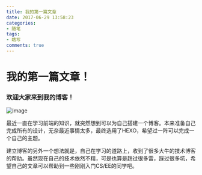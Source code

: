 ```yaml
---
title: 我的第一篇文章
date: 2017-06-29 13:58:23
categories:
- 随笔
tags:
- 瞎写
comments: true
---
```

# 我的第一篇文章！

### 欢迎大家来到我的博客！
![image](http://ose0vckjm.bkt.clouddn.com/IMG_2661.jpg)

最近一直在学习前端的知识，就突然想到可以为自己搭建一个博客。本来准备自己完成所有的设计，无奈最近事情太多，最终选用了HEXO，希望过一阵可以完成一个自己的主题。

建立博客的另外一个想法就是，自己在学习的道路上，收到了很多大牛的技术博客的帮助。虽然现在自己的技术依然不精，可是也算是趟过很多雷，踩过很多坑，希望自己的文章可以帮助到一些刚刚入门CS/EE的同学吧。


